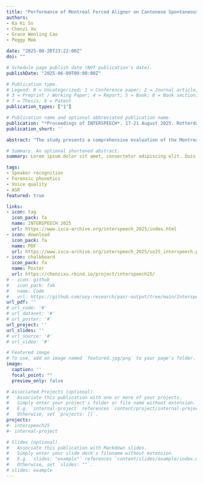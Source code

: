 ```yaml
---
title: "Performance of Montreal Forced Aligner on Cantonese Spontaneous Speech"
authors:
- Ka Ki So
- Chenzi Xu
- Grace Wenling Cao
- Peggy Mok

date: "2025-08-20T23:22:00Z"
doi: ""

# Schedule page publish date (NOT publication's date).
publishDate: "2025-06-09T00:00:00Z"

# Publication type.
# Legend: 0 = Uncategorized; 1 = Conference paper; 2 = Journal article;
# 3 = Preprint / Working Paper; 4 = Report; 5 = Book; 6 = Book section;
# 7 = Thesis; 8 = Patent
publication_types: ["1"]

# Publication name and optional abbreviated publication name.
publication: "*Proceedings of INTERSPEECH*. 17-21 August 2025. Rotterdam, The Netherlands. pp. 5398-5402"
publication_short: ''

abstract: "The study presents a comprehensive evaluation of the Montreal Forced Aligner (MFA) in aligning phone boundaries of Hong Kong Cantonese (HKC) spontaneous speech. We developed two tailored Cantonese MFA models, designed to address distinct Cantonese phonetic features, such as checked syllables. These models were applied to align the same set of recordings from spontaneous interviews, and their performance was compared against human annotations. Our results reveal that the updated Cantonese MFA models achieved decent alignment accuracy on spontaneous speech, with a satisfactory level of agreement with manually adjusted boundaries in vowels. However, Cantonese-specific features and connected speech process remain major challenges for the current models. This observation allows us to propose specific amendments to the models to improve alignment performance, as well as recommendations on manual boundary adjustments."

# Summary. An optional shortened abstract.
summary: Lorem ipsum dolor sit amet, consectetur adipiscing elit. Duis posuere tellus ac convallis placerat. Proin tincidunt magna sed ex sollicitudin condimentum.

tags:
- Speaker recognition
- Forensic phonetics
- Voice quality
- ASR
featured: true

links:
- icon: tag
  icon_pack: fa
  name: INTERSPEECH 2025
  url: https://www.isca-archive.org/interspeech_2025/index.html
- icon: download
  icon_pack: fa
  name: PDF
  url: https://www.isca-archive.org/interspeech_2025/so25_interspeech.pdf
- icon: chalkboard
  icon_pack: fa
  name: Poster
  url: https://chenzixu.rbind.io/project/interspeech25/
# - icon: github
#   icon_pack: fab
#   name: Code
#   url: https://github.com/uoy-research/pasr-output/tree/main/Interspeech_23_Calibration
url_pdf: ''
# url_code: '#'
# url_dataset: '#'
# url_poster: '#'
url_project: ''
url_slides: ''
# url_source: '#'
# url_video: '#'

# Featured image
# To use, add an image named `featured.jpg/png` to your page's folder. 
image:
  caption: ''
  focal_point: ""
  preview_only: false

# Associated Projects (optional).
#   Associate this publication with one or more of your projects.
#   Simply enter your project's folder or file name without extension.
#   E.g. `internal-project` references `content/project/internal-project/index.md`.
#   Otherwise, set `projects: []`.
projects:
#- interspeech25
#- internal-project

# Slides (optional).
#   Associate this publication with Markdown slides.
#   Simply enter your slide deck's filename without extension.
#   E.g. `slides: "example"` references `content/slides/example/index.md`.
#   Otherwise, set `slides: ""`.
# slides: example
---
```


